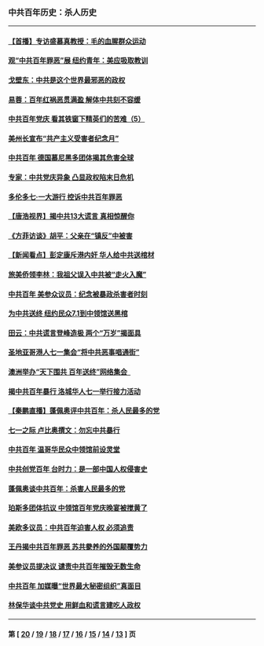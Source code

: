 ### 中共百年历史：杀人历史
---
#### [【首播】专访盛慕真教授：毛的血腥群众运动](../../pages/nf1176106/n13091782.md) 
#### [观“中共百年罪恶”展 纽约青年：美应吸取教训](../../pages/nf1176106/n13085246.md) 
#### [戈壁东：中共是这个世界最邪恶的政权](../../pages/nf1176106/n13085641.md) 
#### [易蓉：百年红祸恶贯满盈 解体中共刻不容缓](../../pages/nf1176106/n13084455.md) 
#### [中共百年党庆 看其铁窗下精英们的苦难（5）](../../pages/nf1176106/n13076766.md) 
#### [美州长宣布“共产主义受害者纪念月”](../../pages/nf1176106/n13074024.md) 
#### [中共百年 德国慕尼黑多团体揭其危害全球](../../pages/nf1176106/n13068873.md) 
#### [专家：中共党庆异象 凸显政权陷末日危机](../../pages/nf1176106/n13067084.md) 
#### [多伦多七·一大游行 控诉中共百年罪恶](../../pages/nf1176106/n13062043.md) 
#### [【唐浩视界】揭中共13大谎言 真相惊醒你](../../pages/nf1176106/n13065208.md) 
#### [《方菲访谈》胡平：父亲在“镇反”中被害](../../pages/nf1176106/n13064114.md) 
#### [【新闻看点】彭定康斥港内奸 华人给中共送棺材](../../pages/nf1176106/n13064230.md) 
#### [旅美侨领李林：我祖父误入中共被“走火入魔”](../../pages/nf1176106/n13062777.md) 
#### [中共百年 美参众议员：纪念被暴政杀害者时刻](../../pages/nf1176106/n13063735.md) 
#### [为中共送终 纽约民众7.1到中领馆送黑棺](../../pages/nf1176106/n13062573.md) 
#### [田云：中共谎言登峰造极 两个“万岁”揭面具](../../pages/nf1176106/n13062013.md) 
#### [圣地亚哥港人七一集会“将中共恶事唱通街”](../../pages/nf1176106/n13062681.md) 
#### [澳洲举办“天下围共 百年送终”网络集会  ](../../pages/nf1176106/n13054366.md) 
#### [揭中共百年暴行 洛城华人七一举行接力活动](../../pages/nf1176106/n13061979.md) 
#### [【秦鹏直播】蓬佩奥评中共百年：杀人民最多的党](../../pages/nf1176106/n13061736.md) 
#### [七一之际 卢比奥撰文：勿忘中共暴行](../../pages/nf1176106/n13061044.md) 
#### [中共百年 温哥华民众中领馆前设灵堂](../../pages/nf1176106/n13061399.md) 
#### [中共创党百年 台时力：是一部中国人权侵害史](../../pages/nf1176106/n13060687.md) 
#### [蓬佩奥谈中共百年：杀害人民最多的党](../../pages/nf1176106/n13061271.md) 
#### [珀斯多团体抗议 中领馆百年党庆晚宴被搅黄了](../../pages/nf1176106/n13061220.md) 
#### [美欧多议员：中共百年迫害人权 必须追责](../../pages/nf1176106/n13061062.md) 
#### [王丹揭中共百年罪恶 苏共豢养的外国颠覆势力](../../pages/nf1176106/n13060640.md) 
#### [美参议员提决议 谴责中共百年摧毁无数生命](../../pages/nf1176106/n13060723.md) 
#### [中共百年 加媒曝“世界最大秘密组织”真面目](../../pages/nf1176106/n13059116.md) 
#### [林保华谈中共党史 用鲜血和谎言建吃人政权](../../pages/nf1176106/n13057905.md) 

---
#### 第 [ [20](./20.md) / [19](./19.md) / [18](./18.md) / [17](./17.md) / [16](./16.md) / [15](./15.md) / [14](./14.md) / [13](./13.md) ] 页
